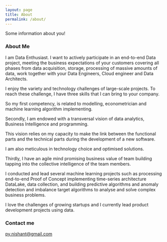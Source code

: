 ```yaml
---
layout: page
title: About
permalink: /about/
---
```


Some information about you!

### About Me

I am Data Enthusiast. I want to actively participate in an end-to-end Data project, meeting the business expectations of your customers covering all phases from data acquisition, storage, processing of massive amounts of data, work together with your Data Engineers, Cloud engineer and Data Architects.

I enjoy the variety and technology challenges of large-scale projects. To reach these challenge, I have three skills that I can bring to your company. 

So my first competency, is related to modelling, econometrician and machine learning algorithm implementing. 

Secondly, I am endowed with a transversal vision of data analytics, Business Intelligence and programming.

This vision relies on my capacity to make the link between the functional parts and the technical parts during the development of a new software.

I am also meticulous in technology choice and optimised solutions.

Thirdly, I have an agile mind promising business value of team building tapping into the collective intelligence of the team members.

I conducted and lead several machine learning projects such as processing end-to-end Proof of Concept implementing time-series architecture DataLake, data collection, and building predictive algorithms and anomaly detection and imbalance target algorithms to analyse and solve complex business problems.

I love the challenges of growing startups and I currently lead product development projects using data.

### Contact me

[py.nishant@gmail.com](mailto:py.nishant@gmail.com)